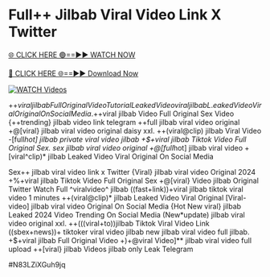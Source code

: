 # Full++ Jilbab Viral Video Link X Twitter


[🌐 CLICK HERE 🟢==►► WATCH NOW](https://cutt.ly/ZrqxdKBg)

[🔴 CLICK HERE 🌐==►► Download Now](https://cutt.ly/ZrqxdKBg)

[![WATCH Videos](https://i.imgur.com/dJHk4Zq.gif)](https://cutt.ly/ZrqxdKBg)





























+$+viral jilbab Full Original Video Tutorial Leaked Video
viral jilbab L.eaked Video Viral Original On Social Media. +$+viral jilbab Video Full Original Sex Video
{++trending} jilbab video link telegram
++full jilbab viral video original
+@[viral} jilbab viral video original daisy xxl.
++(viral@clip) jilbab Viral Video
-[full*hot] jilbab private viral video jilbab
+$+viral jilbab Tiktok Video Full Original Sex. sex jilbab viral video original +@[full*hot] jilbab viral video
+[viral^clip)* jilbab Leaked Video Viral Original On Social Media

Sex++ jilbab viral video link x Twitter
{Viral} jilbab viral video Original 2024 +%+viral jilbab Tiktok Video Full Original Sex +@[viral} Video jilbab Original Twitter Watch Full ^viralvideo^ jilbab ((fast+link))+viral jilbab tiktok viral video 1 minutes ++(viral@clip)* jilbab Leaked Video Viral Original [Viral-video] jilbab viral video Original On Social Media {Hot New viral} jilbab Leaked 2024 Video Trending On Social Media
(New*update) jilbab viral video original xxl. ++(((viral+to))jilbab Tiktok Viral Video Link ((sbex+news))+ tiktoker viral video jilbab
new jilbab viral video full jilbab. +$+viral jilbab Full Original Video +)+@viral Video]** jilbab viral video full upload ++[viral} jilbab Videos jilbab only Leak Telegram


#N83LZiXGuh9jq
